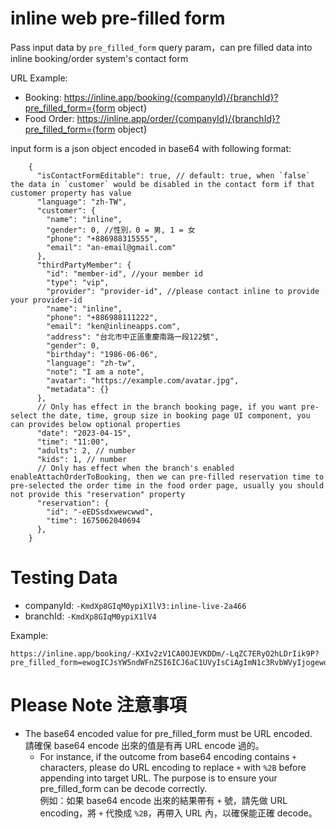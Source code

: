 # inline web pre-filled form

Pass input data by `pre_filled_form` query param，can pre filled data into inline booking/order system's contact form

URL Example:
- Booking: https://inline.app/booking/{companyId}/{branchId}?pre_filled_form={form object}
- Food Order: https://inline.app/order/{companyId}/{branchId}?pre_filled_form={form object}

input form is a json object encoded in base64 with following format:

```
    {
      "isContactFormEditable": true, // default: true, when `false` the data in `customer` would be disabled in the contact form if that customer property has value
      "language": "zh-TW",
      "customer": {
        "name": "inline",
        "gender": 0, //性別，0 = 男, 1 = 女
        "phone": "+886988315555",
        "email": "an-email@gmail.com"
      },
      "thirdPartyMember": {
        "id": "member-id", //your member id
        "type": "vip",
        "provider": "provider-id", //please contact inline to provide your provider-id
        "name": "inline",
        "phone": "+886988111222",
        "email": "ken@inlineapps.com",
        "address": "台北市中正區重慶南路一段122號",
        "gender": 0,
        "birthday": "1986-06-06",
        "language": "zh-tw",
        "note": "I am a note",
        "avatar": "https://example.com/avatar.jpg",
        "metadata": {}
      },
      // Only has effect in the branch booking page, if you want pre-select the date, time, group size in booking page UI component, you can provides below optional properties
      "date": "2023-04-15",
      "time": "11:00",
      "adults": 2, // number
      "kids": 1, // number
      // Only has effect when the branch's enabled enableAttachOrderToBooking, then we can pre-filled reservation time to pre-selected the order time in the food order page, usually you should not provide this "reservation" property
      "reservation": {
        "id": "-eEDSsdxwewcwwd",
        "time": 1675062040694
      },
    }
```

# Testing Data

- companyId: `-KmdXp8GIqM0ypiX1lV3:inline-live-2a466`
- branchId: `-KmdXp8GIqM0ypiX1lV4`

Example:

```
https://inline.app/booking/-KXIv2zV1CA0OJEVKDDm/-LqZC7ERyO2hLDrIik9P?pre_filled_form=ewogICJsYW5ndWFnZSI6ICJ6aC1UVyIsCiAgImN1c3RvbWVyIjogewogICAgIm5hbWUiOiAiaW5saW5lIiwKICAgICJnZW5kZXIiOiAwCiAgfSwKICAidGhpcmRQYXJ0eU1lbWJlciI6IHsKICAgICJpZCI6ICIxMjMiLAogICAgInR5cGUiOiAidmlwIiwKICAgICJwcm92aWRlciI6ICJnYiIsCiAgICAibmFtZSI6ICJpbmxpbmUiLAogICAgImdlbmRlciI6IDAsCiAgICAiYmlydGhkYXkiOiAiMTk4Ni0wNi0wNiIsCiAgICAibGFuZ3VhZ2UiOiAiemgtdHciCiAgfQp9
```

# Please Note 注意事項

- The base64 encoded value for pre_filled_form must be URL encoded.  
  請確保 base64 encode 出來的值是有再 URL encode 過的。
   * For instance, if the outcome from base64 encoding contains `+` characters, please do URL encoding to replace `+` with `%2B` before appending into target URL. The purpose is to ensure your pre_filled_form can be decode correctly.  
     例如：如果 base64 encode 出來的結果帶有 `+` 號，請先做 URL encoding，將 `+` 代換成 `%2B`，再帶入 URL 內，以確保能正確 decode。
